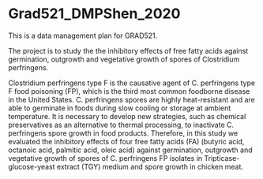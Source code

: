 # Grad521_DMPShen_2020

This is a data management plan for GRAD521.

The project is to study the the inhibitory effects of free fatty acids against germination, outgrowth and vegetative growth of spores of Clostridium perfringens.

Clostridium perfringens type F is the causative agent of C. perfringens type F food poisoning (FP), which is the third most common foodborne disease in the United States. C. perfringens spores are highly heat-resistant and are able to germinate in foods during slow cooling or storage at ambient temperature. It is necessary to develop new strategies, such as chemical preservatives as an alternative to thermal processing, to inactivate C. perfringens spore growth in food products. Therefore, in this study we evaluated the inhibitory effects of four free fatty acids (FA) (butyric acid, octanoic acid, palmitic acid, oleic acid) against germination, outgrowth and vegetative growth of spores of C. perfringens FP isolates in Tripticase-glucose-yeast extract (TGY) medium and spore growth in chicken meat. 
